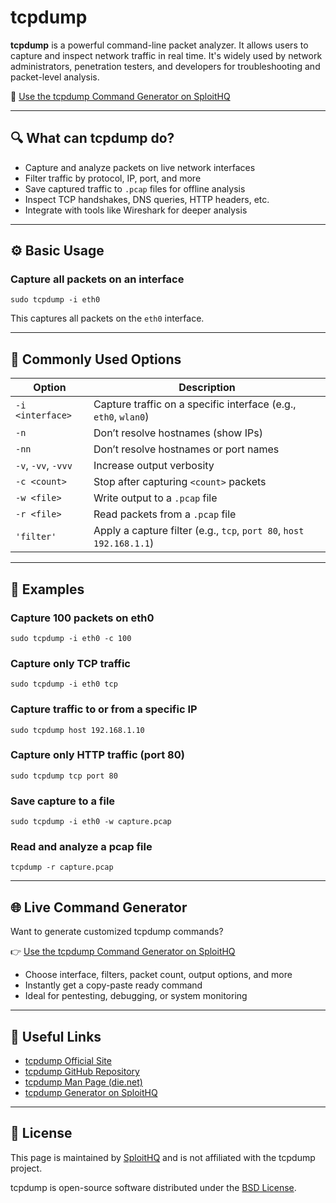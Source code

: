 # tcpdump

**tcpdump** is a powerful command-line packet analyzer. It allows users to capture and inspect network traffic in real time. It's widely used by network administrators, penetration testers, and developers for troubleshooting and packet-level analysis.

🔗 [Use the tcpdump Command Generator on SploitHQ](https://sploithq.com/tcpdump)

---

## 🔍 What can tcpdump do?

- Capture and analyze packets on live network interfaces
- Filter traffic by protocol, IP, port, and more
- Save captured traffic to `.pcap` files for offline analysis
- Inspect TCP handshakes, DNS queries, HTTP headers, etc.
- Integrate with tools like Wireshark for deeper analysis

---

## ⚙️ Basic Usage

### Capture all packets on an interface
```
sudo tcpdump -i eth0
```

This captures all packets on the `eth0` interface.

---

## 🧰 Commonly Used Options

| Option               | Description                                                         |
|----------------------|---------------------------------------------------------------------|
| `-i <interface>`     | Capture traffic on a specific interface (e.g., `eth0`, `wlan0`)     |
| `-n`                 | Don’t resolve hostnames (show IPs)                                  |
| `-nn`                | Don’t resolve hostnames or port names                               |
| `-v`, `-vv`, `-vvv`  | Increase output verbosity                                            |
| `-c <count>`         | Stop after capturing `<count>` packets                              |
| `-w <file>`          | Write output to a `.pcap` file                                      |
| `-r <file>`          | Read packets from a `.pcap` file                                    |
| `'filter'`           | Apply a capture filter (e.g., `tcp`, `port 80`, `host 192.168.1.1`) |

---

## 🧪 Examples

### Capture 100 packets on eth0
```
sudo tcpdump -i eth0 -c 100
```

### Capture only TCP traffic
```
sudo tcpdump -i eth0 tcp
```

### Capture traffic to or from a specific IP
```
sudo tcpdump host 192.168.1.10
```

### Capture only HTTP traffic (port 80)
```
sudo tcpdump tcp port 80
```

### Save capture to a file
```
sudo tcpdump -i eth0 -w capture.pcap
```

### Read and analyze a pcap file
```
tcpdump -r capture.pcap
```

---

## 🌐 Live Command Generator

Want to generate customized tcpdump commands?

👉 [Use the tcpdump Command Generator on SploitHQ](https://sploithq.com/tcpdump)

- Choose interface, filters, packet count, output options, and more
- Instantly get a copy-paste ready command
- Ideal for pentesting, debugging, or system monitoring

---

## 🔗 Useful Links

- [tcpdump Official Site](https://www.tcpdump.org/)
- [tcpdump GitHub Repository](https://github.com/the-tcpdump-group/tcpdump)
- [tcpdump Man Page (die.net)](https://linux.die.net/man/8/tcpdump)
- [tcpdump Generator on SploitHQ](https://sploithq.com/tcpdump)

---

## 📄 License

This page is maintained by [SploitHQ](https://sploithq.com) and is not affiliated with the tcpdump project.

tcpdump is open-source software distributed under the [BSD License](https://opensource.org/licenses/BSD-3-Clause).
